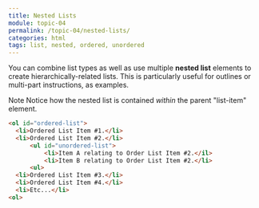 ```yaml
---
title: Nested Lists
module: topic-04
permalink: /topic-04/nested-lists/
categories: html
tags: list, nested, ordered, unordered
---
```


<div class="divider-heading"></div>

You can combine list types as well as use multiple **nested list** elements to create hierarchically-related lists. This is particularly useful for outlines or multi-part instructions, as examples.

<span class="label label-info">Note</span> Notice how the nested list is contained _within_ the parent "list-item" element.

```html
<ol id="ordered-list">
  <li>Ordered List Item #1.</li>
  <li>Ordered List Item #2.</li>
      <ul id="unordered-list">
          <li>Item A relating to Order List Item #2.</il>
          <li>Item B relating to Order List Item #2.</li>
      <ul>
  <li>Ordered List Item #3.</li>
  <li>Ordered List Item #4.</li>
  <li>Etc...</li>
<ol>
```


<div class="external-embed">
  <p data-height="400" data-theme-id="30567" data-slug-hash="NyvMRY" data-default-tab="html,result" data-user="Media-Ed-Online" data-pen-title="HTML Nested Lists" class="codepen"></p>
</div>
